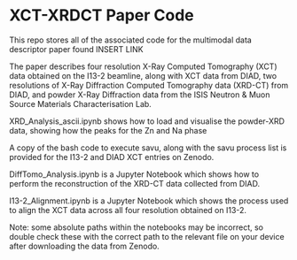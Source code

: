 # XCT-XRDCT Paper Code

This repo stores all of the associated code for the multimodal data descriptor paper found INSERT LINK

The paper describes four resolution X-Ray Computed Tomography (XCT) data obtained on the I13-2 beamline, along with XCT data from DIAD, two resolutions of X-Ray Diffraction Computed Tomography data (XRD-CT) from DIAD, and powder X-Ray Diffraction data from the ISIS Neutron & Muon Source Materials Characterisation Lab.

XRD_Analysis_ascii.ipynb shows how to load and visualise the powder-XRD data, showing how the peaks for the Zn and Na phase

A copy of the bash code to execute savu, along with the savu process list is provided for the I13-2 and DIAD XCT entries on Zenodo.

DiffTomo_Analysis.ipynb is a Jupyter Notebook which shows how to perform the reconstruction of the XRD-CT data collected from DIAD.

I13-2_Alignment.ipynb is a Jupyter Notebook which shows the process used to align the XCT data across all four resolution obtained on I13-2.

Note: some absolute paths within the notebooks may be incorrect, so double check these with the correct path to the relevant file on your device after downloading the data from Zenodo.


